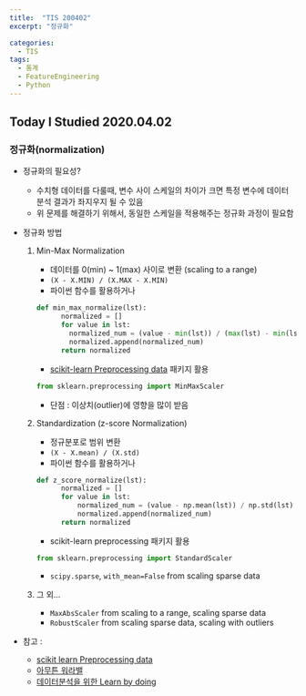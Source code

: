 ```yaml
---
title:  "TIS 200402"
excerpt: "정규화"

categories:
  - TIS
tags:
  - 통계
  - FeatureEngineering
  - Python
---
```


## Today I Studied 2020.04.02

### 정규화(normalization)

* 정규화의 필요성? 
   - 수치형 데이터를 다룰때, 변수 사이 스케일의 차이가 크면 특정 변수에 데이터 분석 결과가 좌지우지 될 수 있음
   - 위 문제를 해결하기 위해서, 동일한 스케일을 적용해주는 정규화 과정이 필요함


* 정규화 방법

  1. Min-Max Normalization
      - 데이터를 0(min) ~ 1(max) 사이로 변환 (scaling to a range)
      - `(X - X.MIN) / (X.MAX - X.MIN)`
      - 파이썬 함수를 활용하거나 
      ```python
      def min_max_normalize(lst):
            normalized = []
            for value in lst:
              normalized_num = (value - min(lst)) / (max(lst) - min(lst))
              normalized.append(normalized_num)
            return normalized 
       ```
      - [scikit-learn Preprocessing data](https://scikit-learn.org/stable/modules/preprocessing.html#standardization-or-mean-removal-and-variance-scaling) 패키지 활용 
      ```python
      from sklearn.preprocessing import MinMaxScaler
      ```
      - 단점 : 이상치(outlier)에 영향을 많이 받음
  
  2. Standardization (z-score Normalization)
      - 정규분포로 범위 변환
      - `(X - X.mean) / (X.std)`
      - 파이썬 함수를 활용하거나
      ```python
      def z_score_normalize(lst):
            normalized = []
            for value in lst:
                normalized_num = (value - np.mean(lst)) / np.std(lst)
                normalized.append(normalized_num)
            return normalized
       ```
       - scikit-learn preprocessing 패키지 활용
       ```python
       from sklearn.preprocessing import StandardScaler
       ```
       -  `scipy.sparse`, `with_mean=False` from scaling sparse data
  
  3. 그 외...
      - `MaxAbsScaler` from scaling to a range, scaling sparse data
      - `RobustScaler` from scaling sparse data, scaling with outliers
      
      
* 참고 :
  - [scikit learn Preprocessing data](https://scikit-learn.org/stable/modules/preprocessing.html#preprocessing)
  - [아무튼 워라밸](http://hleecaster.com/ml-normalization-concept/)
  - [데이터분석을 위한 Learn by doing](https://iludaslab.tistory.com/61)
